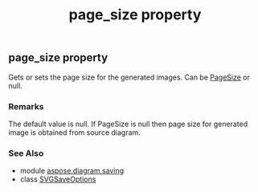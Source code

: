 ﻿---
title: page_size property
second_title: Aspose.Diagram for Python via .NET API References
description: 
type: docs
weight: 170
url: /python-net/aspose.diagram.saving/svgsaveoptions/page_size/
is_root: false
---

## page_size property


Gets or sets the page size for the generated images.
Can be [PageSize](/diagram/python-net/aspose.diagram.saving/pagesize) or null.
### Remarks 


The default value is null.
If PageSize is null then page size for generated image is obtained from source diagram.

### See Also
* module [aspose.diagram.saving](../../)
* class [SVGSaveOptions](/diagram/python-net/aspose.diagram.saving/svgsaveoptions)
